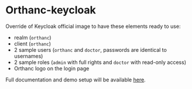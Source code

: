 <!--
SPDX-FileCopyrightText: 2022 - 2023 Orthanc Team SRL <info@orthanc.team>

SPDX-License-Identifier: CC0-1.0
-->

# Orthanc-keycloak

Override of Keycloak official image to have these elements ready to use:
- realm (`orthanc`)
- client (`orthanc`)
- 2 sample users (`orthanc` and `doctor`, passwords are identical to usernames)
- 2 sample roles (`admin` with full rights and `doctor` with read-only access)
- Orthanc logo on the login page


Full documentation and demo setup will be available [here](https://github.com/orthanc-team/orthanc-share/tree/main).
